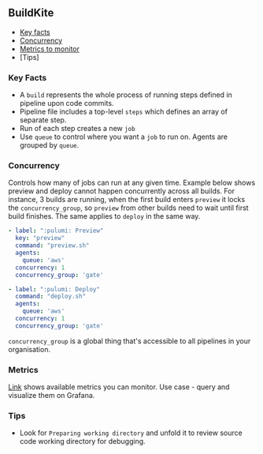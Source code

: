 ## BuildKite

- [Key facts](#key-facts)
- [Concurrency](#concurrency)
- [Metrics to monitor](#metrics)
- [Tips]

### Key Facts

- A `build` represents the whole process of running steps defined in pipeline upon code commits.
- Pipeline file includes a top-level `steps` which defines an array of separate step.
- Run of each step creates a new `job`
- Use `queue` to control where you want a `job` to run on. Agents are grouped by `queue`.

### Concurrency

Controls how many of jobs can run at any given time. Example below shows preview and deploy cannot happen concurrently across all builds. For instance, 3 builds are running, when the first build enters `preview` it locks the `concurrency_group`, so `preview` from other builds need to wait until first build finishes. The same applies to `deploy` in the same way.

```yaml
- label: ":pulumi: Preview"
  key: "preview"
  command: "preview.sh"
  agents:
    queue: 'aws'
  concurrency: 1
  concurrency_group: 'gate'

- label: ":pulumi: Deploy"
  command: "deploy.sh"
  agents:
    queue: 'aws'
  concurrency: 1
  concurrency_group: 'gate'
```

`concurrency_group` is a global thing that's accessible to all pipelines in your organisation.

### Metrics

[Link](https://github.com/buildkite/buildkite-agent-metrics/blob/master/README.md) shows available metrics you can monitor. Use case - query and visualize them on Grafana.

### Tips

- Look for `Preparing working directory` and unfold it to review source code working directory for debugging.
